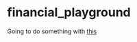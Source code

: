 # financial_playground

Going to do something with [this](https://polygon.io/stocks?gclid=Cj0KCQiA5OuNBhCRARIsACgaiqVgHe7lZY-pl8geUfMuNtE8a-7jdYbG9VwB8kvwBDy8IZDgBZ2wHpEaAkbREALw_wcB)
